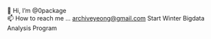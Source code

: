 👋 Hi, I’m @0package <br/>
📫 How to reach me ... archiveyeong@gmail.com
Start Winter Bigdata Analysis Program
<!---
0package/0package is a ✨ special ✨ repository because its `README.md` (this file) appears on your GitHub profile.
You can click the Preview link to take a look at your changes.
--->
